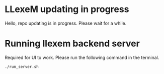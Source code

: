 # LLexeM updating in progress
Hello, repo updating is in progress. Please wait for a while.

# Running llexem backend server
Required for UI to work. Please run the following command in the terminal.
```bash
./run_server.sh
```